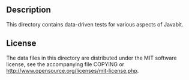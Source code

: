 Description
------------

This directory contains data-driven tests for various aspects of Javabit.

License
--------

The data files in this directory are distributed under the MIT software
license, see the accompanying file COPYING or
http://www.opensource.org/licenses/mit-license.php.


